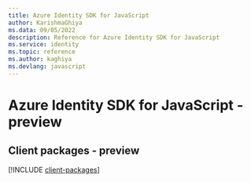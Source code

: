 ```yaml
---
title: Azure Identity SDK for JavaScript
author: KarishmaGhiya
ms.data: 09/05/2022
description: Reference for Azure Identity SDK for JavaScript
ms.service: identity
ms.topic: reference
ms.author: kaghiya
ms.devlang: javascript
---
```

# Azure Identity SDK for JavaScript - preview

## Client packages - preview
[!INCLUDE [client-packages](identity-client-index.md)]
